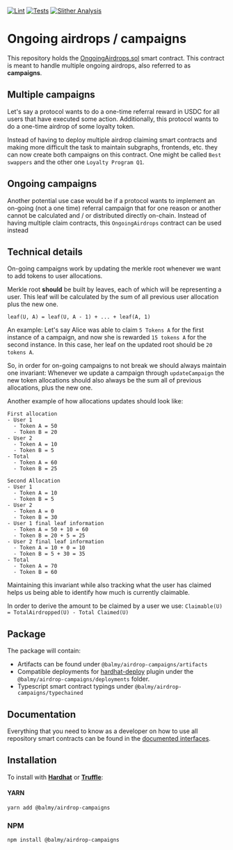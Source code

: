 [![Lint](https://github.com/Balmy-protocol/airdrop-campaigns/actions/workflows/lint.yml/badge.svg?branch=main)](https://github.com/Balmy-protocol/airdrop-campaigns/actions/workflows/lint.yml)
[![Tests](https://github.com/Balmy-protocol/airdrop-campaigns/actions/workflows/tests.yml/badge.svg?branch=main)](https://github.com/Balmy-protocol/airdrop-campaigns/actions/workflows/tests.yml)
[![Slither Analysis](https://github.com/Balmy-protocol/airdrop-campaigns/actions/workflows/slither.yml/badge.svg?branch=main)](https://github.com/Balmy-protocol/airdrop-campaigns/actions/workflows/slither.yml)

# Ongoing airdrops / campaigns

This repository holds the [OngoingAirdrops.sol](./solidity/contracts/OngoingAirdrops.sol) smart contract. This contract is meant to handle multiple ongoing airdrops, also referred to as **campaigns**.

## Multiple campaigns

Let's say a protocol wants to do a one-time referral reward in USDC for all users that have executed some action. Additionally, this protocol wants to do a one-time airdrop of some loyalty token.

Instead of having to deploy multiple airdrop claiming smart contracts and making more difficult the task to maintain subgraphs, frontends, etc. they can now create both campaigns on this contract. One might be called `Best swappers` and the other one `Loyalty Program Q1`.

## Ongoing campaigns

Another potential use case would be if a protocol wants to implement an on-going (not a one time) referral campaign that for one reason or another cannot be calculated and / or distributed directly on-chain. Instead of having multiple claim contracts, this `OngoingAirdrops` contract can be used instead

## Technical details

On-going campaigns work by updating the merkle root whenever we want to add tokens to user allocations.

Merkle root **should** be built by leaves, each of which will be representing a user. This leaf will be calculated by the sum of all previous user allocation plus the new one.

`leaf(U, A) = leaf(U, A - 1) + ... + leaf(A, 1)`

An example: Let's say Alice was able to claim `5 Tokens A` for the first instance of a campaign, and now she is rewarded `15 tokens A` for the second instance. In this case, her leaf on the updated root should be `20 tokens A`.

So, in order for on-going campaigns to not break we should always maintain one invariant: Whenever we update a campaign through `updateCampaign` the new token allocations should also always be the sum all of previous allocations, plus the new one.

Another example of how allocations updates should look like:

```
First allocation
- User 1
  - Token A = 50
  - Token B = 20
- User 2
  - Token A = 10
  - Token B = 5
- Total
  - Token A = 60
  - Token B = 25

Second Allocation
- User 1
  - Token A = 10
  - Token B = 5
- User 2
  - Token A = 0
  - Token B = 30
- User 1 final leaf information
  - Token A = 50 + 10 = 60
  - Token B = 20 + 5 = 25
- User 2 final leaf information
  - Token A = 10 + 0 = 10
  - Token B = 5 + 30 = 35
- Total
  - Token A = 70
  - Token B = 60
```

Maintaining this invariant while also tracking what the user has claimed helps us being able to identify how much is currently claimable.

In order to derive the amount to be claimed by a user we use: `Claimable(U) = TotalAirdropped(U) - Total Claimed(U)`

## Package

The package will contain:

- Artifacts can be found under `@balmy/airdrop-campaigns/artifacts`
- Compatible deployments for [hardhat-deploy](https://github.com/wighawag/hardhat-deploy) plugin under the `@balmy/airdrop-campaigns/deployments` folder.
- Typescript smart contract typings under `@balmy/airdrop-campaigns/typechained`

## Documentation

Everything that you need to know as a developer on how to use all repository smart contracts can be found in the [documented interfaces](./solidity/interfaces/).

## Installation

To install with [**Hardhat**](https://github.com/nomiclabs/hardhat) or [**Truffle**](https://github.com/trufflesuite/truffle):

#### YARN

```sh
yarn add @balmy/airdrop-campaigns
```

### NPM

```sh
npm install @balmy/airdrop-campaigns
```
